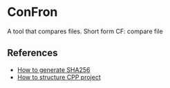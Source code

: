 # ConFron
A tool that compares files.
Short form CF: compare file

## References 
- [How to generate SHA256](http://www.zedwood.com/article/cpp-sha256-function)
- [How to structure CPP project](https://www.open-std.org/jtc1/sc22/wg21/docs/papers/2018/p1204r0.html)
